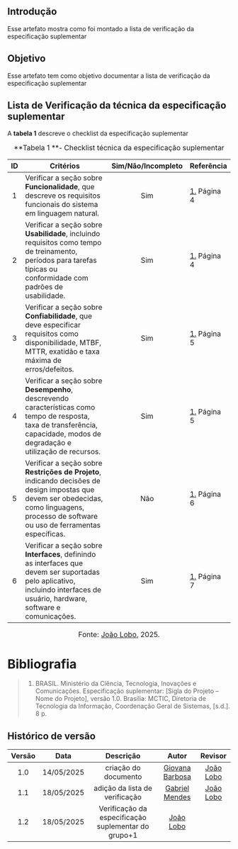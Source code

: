 ## Introdução

Esse artefato mostra como foi montado a lista de verificação da especificação suplementar

## Objetivo

Esse artefato tem como objetivo documentar a lista de verificação da especificação suplementar

## Lista de Verificação da técnica da especificação suplementar

A **tabela 1** descreve o checklist da especificação suplementar

<font size="3"><p style="text-align: center">**Tabela 1 **- Checklist técnica da especificação suplementar </p></font>

| ID | Critérios | Sim/Não/Incompleto | Referência |
| :-: | --- | :---: | --- |
| 1 | Verificar a seção sobre **Funcionalidade**, que descreve os requisitos funcionais do sistema em linguagem natural. | Sim | [1.](#ref1) Página 4 |
| 2 | Verificar a seção sobre **Usabilidade**, incluindo requisitos como tempo de treinamento, períodos para tarefas típicas ou conformidade com padrões de usabilidade. | Sim  | [1.](#ref1) Página 4 |
| 3 | Verificar a seção sobre **Confiabilidade**, que deve especificar requisitos como disponibilidade, MTBF, MTTR, exatidão e taxa máxima de erros/defeitos. | Sim  | [1.](#ref1) Página 5 |
| 4 | Verificar a seção sobre **Desempenho**, descrevendo características como tempo de resposta, taxa de transferência, capacidade, modos de degradação e utilização de recursos. | Sim | [1.](#ref1) Página 5 |
| 5 | Verificar a seção sobre **Restrições de Projeto**, indicando decisões de design impostas que devem ser obedecidas, como linguagens, processo de software ou uso de ferramentas específicas. | Não | [1.](#ref1) Página 6 |
| 6 | Verificar a seção sobre **Interfaces**, definindo as interfaces que devem ser suportadas pelo aplicativo, incluindo interfaces de usuário, hardware, software e comunicações. | Sim | [1.](#ref1) Página 7 |

<font size="3"><p style="text-align: center">Fonte: [João Lobo](https://github.com/joaolobo10), 2025.</p></font>

<a name="ref1"></a>

# Bibliografia

> 1. BRASIL. Ministério da Ciência, Tecnologia, Inovações e Comunicações. Especificação suplementar: [Sigla do Projeto – Nome do Projeto], versão 1.0. Brasília: MCTIC, Diretoria de Tecnologia da Informação, Coordenação Geral de Sistemas, [s.d.]. 8 p.

## Histórico de versão

| Versão |    Data    |       Descrição        |                     Autor                      |                  Revisor                   |
| :----: | :--------: | :--------------------: | :--------------------------------------------: | :----------------------------------------: |
|  1.0   | 14/05/2025 | criação do documento |  [Giovana Barbosa](https://github.com/gio221)   | [João Lobo](https://github.com/joaolobo10)|
|  1.1   | 18/05/2025 | adição da lista de verificação |  [Gabriel Mendes](https://github.com/gbevi)   | [João Lobo](https://github.com/joaolobo10)|
|  1.2   | 18/05/2025 | Verificação da especificação suplementar do grupo+1 |  [João Lobo](https://github.com/joaolobo10)   | |